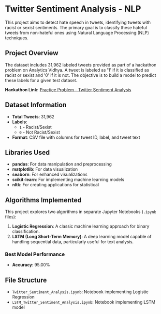 # Twitter Sentiment Analysis - NLP

This project aims to detect hate speech in tweets, identifying tweets with racist or sexist sentiments. The primary goal is to classify these hateful tweets from non-hateful ones using Natural Language Processing (NLP) techniques.

## Project Overview

The dataset includes 31,962 labeled tweets provided as part of a hackathon problem on Analytics Vidhya. A tweet is labeled as '1' if it is classified as racist or sexist and '0' if it is not. The objective is to build a model to predict these labels for a given test dataset.

**Hackathon Link:** [Practice Problem - Twitter Sentiment Analysis](https://datahack.analyticsvidhya.com/contest/practice-problem-twitter-sentiment-analysis/)

## Dataset Information

- **Total Tweets**: 31,962
- **Labels**:
  - `1` - Racist/Sexist
  - `0` - Not Racist/Sexist
- **Format**: CSV file with columns for tweet ID, label, and tweet text

## Libraries Used

- **pandas**: For data manipulation and preprocessing
- **matplotlib**: For data visualization
- **seaborn**: For enhanced visualizations
- **scikit-learn**: For implementing machine learning models
- **nltk**: For creating applications for statistical

## Algorithms Implemented

This project explores two algorithms in separate Jupyter Notebooks (`.ipynb` files):

1. **Logistic Regression**: A classic machine learning approach for binary classification.
2. **LSTM (Long Short-Term Memory)**: A deep learning model capable of handling sequential data, particularly useful for text analysis.

### Best Model Performance

- **Accuracy**: 95.00%

## File Structure

- `Twitter_Sentiment_Analysis.ipynb`: Notebook implementing Logistic Regression
- `LSTM_Twitter_Sentiment_Analysis.ipynb`: Notebook implementing LSTM model

